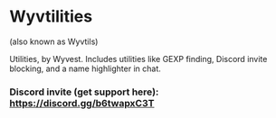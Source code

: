 # Wyvtilities

(also known as Wyvtils)

Utilities, by Wyvest. Includes utilities like GEXP finding, Discord invite blocking, and a name highlighter in chat.

### Discord invite (get support here): https://discord.gg/b6twapxC3T
